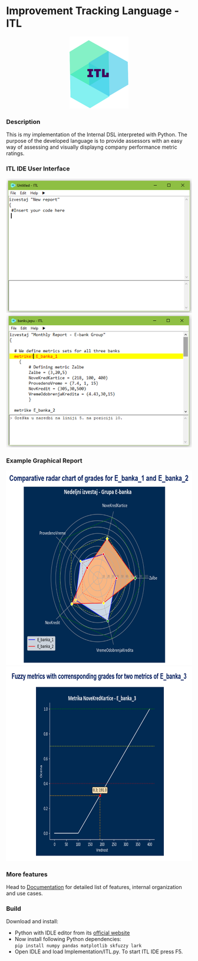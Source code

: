 # Improvement Tracking Language - ITL

<p align="center">
  <img width="162px" height="195px" src="https://raw.githubusercontent.com/matejavulic/improvement-tracking-language/master/Resources/itl.png">
</p>

### Description
This is my implementation of the Internal DSL interpreted with Python. The purpose of the developed language is to provide assessors with an easy way of assessing and visually displayng company performance metric ratings.

### ITL IDE User Interface 
<p align="center">
  <img src="https://raw.githubusercontent.com/matejavulic/improvement-tracking-language/master/Resources/ide1.png">
  <img src="https://raw.githubusercontent.com/matejavulic/improvement-tracking-language/master/Resources/ide2.png">
</p>

### Example Graphical Report
<p align="center">
  <img width="686px" height="528px" src="https://raw.githubusercontent.com/matejavulic/improvement-tracking-language/master/Resources/repor1.png">
  <img width="686px" height="528px" src="https://raw.githubusercontent.com/matejavulic/improvement-tracking-language/master/Resources/repor2.png">
</p>

### More features
Head to [Documentation](https://matejavulic.github.io/) for detailed list of features, internal organization and use cases.

### Build
Download and install:  
- Python with IDLE editor from its [official website](https://www.python.org/downloads/)
- Now install following Python dependencies:  
    `pip install numpy pandas matplotlib skfuzzy lark`
- Open IDLE and load Implementation/ITL.py. To start ITL IDE press F5.
